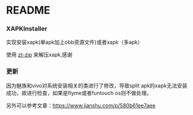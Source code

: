 # README

### XAPKInstaller

实现安装xapk(单apk加上obb资源文件)或者xapk（多apk）

使用 [zt-zip](<https://github.com/zeroturnaround/zt-zip>) 来解压xapk,感谢

### 更新 ###

因为魅族和vivo对系统安装相关的类进行了修改，导致split apk的xapk无法安装成功，故进行检查，如果是flyme或者funtouch os则不做处理。

另外可以参考文章：https://www.jianshu.com/p/580b61ee7aee